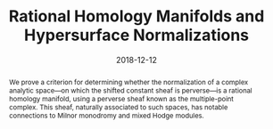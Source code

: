 ---
title: "Rational Homology Manifolds and Hypersurface Normalizations"
authors:
  - Brian Hepler
date: "2018-12-12"
publication_types: ["article-journal"]
publication: "*Proceedings of the American Mathematical Society*, Volume 147, Pages 1605–1613"
doi: "10.1090/proc/14391"
url_pdf: /uploads/rational-homology-hepler.pdf
abstract: "We prove a criterion for determining whether the normalization of a complex analytic space—on which the shifted constant sheaf is perverse—is a rational homology manifold, using a perverse sheaf known as the multiple-point complex. This sheaf, naturally associated to such spaces, has notable connections to Milnor monodromy and mixed Hodge modules."
featured: false
projects: []
image:
  preview_only: true
---